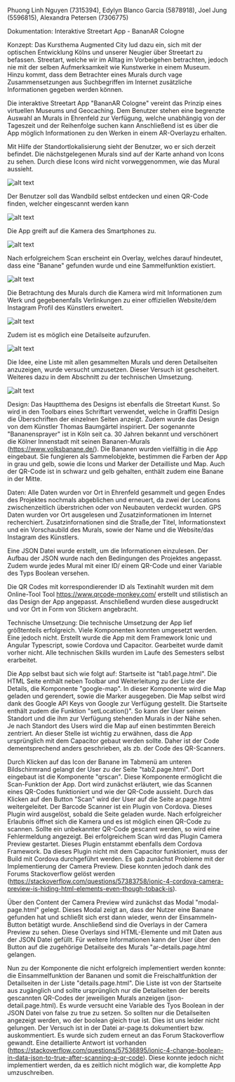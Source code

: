 Phuong Linh Nguyen (7315394), Edylyn Blanco Garcia (5878918), Joel Jung (5596815), Alexandra Petersen (7306775)
    													
Dokumentation: Interaktive Streetart App - BananAR Cologne
													
Konzept:
Das Kursthema Augmented City lud dazu ein, sich mit der optischen Entwicklung Kölns und unserer Neugier über 
Streetart zu befassen. Streetart, welche wir im Alltag im Vorbeigehen betrachten, jedoch nie mit der selben 
Aufmerksamkeit wie Kunstwerke in einem Museum. Hinzu kommt, dass dem Betrachter eines Murals durch vage
Zusammensetzungen aus Suchbegriffen im Internet zusätzliche Informationen gegeben werden können. 
	
Die interaktive Streetart App "BananAR Cologne" vereint das Prinzip eines virtuellen Museums und Geocaching.
Dem Benutzer stehen eine begrenzte Auswahl an Murals in Ehrenfeld zur Verfügung, welche unabhängig von der Tageszeit
und der Reihenfolge suchen kann Anschließend ist es über die App möglich Informationen zu den Werken in einem 
AR-Overlayzu erhalten. 
	
Mit Hilfe der Standortlokalisierung sieht der Benutzer, wo er sich derzeit befindet.
Die nächstgelegenen Murals sind auf der Karte anhand von Icons zu sehen. Durch diese Icons wird nicht vorweggenommen, wie das Mural aussieht. 

![alt text](https://github.com/alexandrasophiapetersen/BananAR-Cologne/blob/master/Screenshots/Map.jpeg)

Der Benutzer soll das Wandbild selbst entdecken und einen QR-Code finden, welcher eingescannt werden kann

![alt text](https://github.com/alexandrasophiapetersen/BananAR-Cologne/blob/master/Screenshots/Scan.jpeg)

Die App greift auf die Kamera des Smartphones zu.

![alt text](https://github.com/alexandrasophiapetersen/BananAR-Cologne/blob/master/Screenshots/QR-Scan.png)

Nach erfolgreichem Scan erscheint ein Overlay, welches darauf hindeutet, dass eine "Banane" gefunden wurde und eine Sammelfunktion existiert. 

![alt text](https://github.com/alexandrasophiapetersen/BananAR-Cologne/blob/master/Screenshots/Modal.png)

Die Betrachtung des Murals durch die Kamera wird mit Informationen zum Werk und gegebenenfalls Verlinkungen zu einer
offiziellen Website/dem Instagram Profil des Künstlers erweitert.

![alt text](https://github.com/alexandrasophiapetersen/BananAR-Cologne/blob/master/Screenshots/Camera%20Preview.png)

Zudem ist es möglich eine Detailseite aufzurufen. 

![alt text](https://github.com/alexandrasophiapetersen/BananAR-Cologne/blob/master/Screenshots/Details.jpeg)
	
Die Idee, eine Liste mit allen gesammelten Murals und deren Detailseiten anzuzeigen, wurde versucht umzusetzen. Dieser 
Versuch ist gescheitert. Weiteres dazu in dem Abschnitt zu der technischen Umsetzung.

![alt text](https://github.com/alexandrasophiapetersen/BananAR-Cologne/blob/master/Screenshots/Detailliste.png)
	
	
Design: 
Das Hauptthema des Designs ist ebenfalls die Streetart Kunst. So wird in den Toolbars eines Schriftart verwendet,
welche in Graffiti Design die Überschriften der einzelnen Seiten anzeigt. Zudem wurde das Design von dem Künstler
Thomas Baumgärtel inspiriert. Der sogenannte "Bananensprayer" ist in Köln seit ca. 30 Jahren bekannt und verschönert
die Kölner Innenstadt mit seinen Bananen-Murals (https://www.volksbanane.de/). Die Bananen wurden vielfältig in die 
App eingebaut. Sie fungieren als Sammelobjekte, bestimmen die Farben der App in grau und gelb, sowie die Icons und 
Marker der Detailliste und Map. Auch der QR-Code ist in schwarz und gelb gehalten, enthält zudem eine Banane in der 
Mitte. 
	
Daten: 
Alle Daten wurden vor Ort in Ehrenfeld gesammelt und gegen Endes des Projektes nochmals abgeblichen und erneuert,
da zwei der Locations zwischenzeitlich überstrichen oder von Neubauten verdeckt wurden. GPS Daten wurden vor Ort 
ausgelesen und Zusatzinformationen im Internet recherchiert. Zusatzinfornationen sind die Straße,der Titel, 
Informationstext und ein Vorschaubild des Murals, sowie der Name und die Website/das Instagram des Künstlers. 
	
Eine JSON Datei wurde erstellt, um die Informationen einzulesen. Der Aufbau der JSON wurde nach den Bedingungen
des Projektes angepasst. Zudem wurde jedes Mural mit einer ID/ einem QR-Code und einer Variable des Typs Boolean 
versehen. 
	
Die QR Codes mit korrespondierender ID als Textinahlt wurden mit dem Online-Tool Tool https://www.qrcode-monkey.com/ 
erstellt und stilistisch an das Design der App angepasst. Anschließend wurden diese ausgedruckt und vor Ort in Form 
von Stickern angebracht. 
	
Technische Umsetzung: 
Die technische Umsetzung der App lief größtenteils erfolgreich. Viele Komponenten konnten umgesetzt werden. Eine jedoch nicht.  Erstellt wurde die App mit dem Framework Ionic und Angular Typescript, sowie Cordova und Capacitor. Gearbeitet wurde damit vorher nicht. Alle technischen Skills wurden im Laufe des Semesters selbst erarbeitet.
	
Die App selbst baut sich wie folgt auf: Startseite ist "tab1.page.html". Die HTML Seite enthält neben Toolbar und 
Weiterleitung zu der Liste der Details, die Komponente "google-map". In dieser Komponente wird die Map geladen und 
gerendert, sowie die Marker ausgegeben. Die Map selbst wird dank des Google API Keys von Google zur Verfügung 
gestellt. Die Startseite enthält zudem die Funktion "setLocation()". So kann der User seinen Standort und die ihm zur 
Verfügung stehenden Murals in der Nähe sehen. Je nach Standort des Users wird die Map auf einen bestimmten Bereich 
zentriert. An dieser Stelle ist wichtig zu erwähnen, dass die App ursprünglich mit dem Capacitor gebaut werden sollte. 
Daher ist der Code dementsprechend anders geschrieben, als zb. der Code des QR-Scanners. 
	
Durch Klicken auf das Icon der Banane im Tabmenü am unteren Bildschirmrand gelangt der User zu der Seite 
"tab2.page.html". Dort eingebaut ist die Komponente "qrscan". Diese Komponente ermöglicht die Scan-Funktion der App.
Dort wird zunächst erläutert, wie das Scannen eines QR-Codes funktioniert und wie der QR-Code aussieht. Durch das 
Klicken auf den Button "Scan" wird der User auf die Seite ar.page.html weitergeleitet. Der Barcode Scanner ist ein 
Plugin von Cordova. Dieses Plugin wird ausgelöst, sobald die Seite geladen wurde. Nach erfolgreicher Erlaubnis öffnet 
sich die Kamera und es ist möglich einen QR-Code zu scannen. Sollte ein unbekannter QR-Code gescannt werden, so wird
eine Fehlermeldung angezeigt. Bei erfolgreichem Scan wird das Plugin Camera Preview gestartet. Dieses Plugin entstammt 
ebenfalls dem Cordova Framework. Da dieses Plugin nicht mit dem Capacitor funktioniert, muss der Build mit Cordova 
durchgeführt werden. Es gab zunächst Probleme mit der Implementierung der Camera Preview. Diese konnten jedoch dank 
des Forums Stackoverflow gelöst werden 
(https://stackoverflow.com/questions/57383758/ionic-4-cordova-camera-preview-is-hiding-html-elements-even-though-toback-is).
	
Über den Content der Camera Preview wird zunächst das Modal "modal-page.html" gelegt. Dieses Modal zeigt an, dass der 
Nutzer eine Banane gefunden hat und schließt sich erst dann wieder, wenn der Einsammeln-Button betätigt wurde. 
Anschließend sind die Overlays in der Camera Preview zu sehen. Diese Overlays sind HTML-Elemente und mit Daten aus der
JSON Datei gefüllt. Für weitere Informationen kann der User über den Button auf die zugehörige Detailseite des Murals 
"ar-details.page.html gelangen.
	
Nun zu der Komponente die nicht erfolgreich implementiert werden konnte: die Einsammelfunktion der Bananen und somit
die Freischaltfunktion der Detailseiten in der Liste "details.page.html". Die Liste ist von der Startseite aus 
zugänglich und sollte ursprünglich nur die Detailseiten der bereits gescannten QR-Codes der jeweiligen Murals anzeigen 
(json-detail.page.html). Es wurde versucht eine Variable des Tyos Boolean in der JSON Datei von false zu true zu 
setzen. So sollten nur die Detailseiten angezeigt werden, wo der boolean gleich true ist. Dies ist uns leider nicht 
gelungen. Der Versuch ist in der Datei ar-page.ts dokumentiert bzw. auskommentiert. Es wurde sich zudem erneut an das 
Forum Stackoverflow gewandt. Eine detaillierte Antwort ist vorhanden 
(https://stackoverflow.com/questions/57536895/ionic-4-change-boolean-in-data-json-to-true-after-scanning-a-qr-code). 
Diese konnte jedoch nicht implementiert werden, da es zeitlich nicht möglich war, die komplette App umzuschreiben. 
	
	
	




